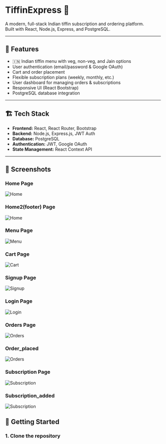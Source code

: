 # TiffinExpress 🍛

A modern, full-stack Indian tiffin subscription and ordering platform.  
Built with React, Node.js, Express, and PostgreSQL.

---

## 🚀 Features

- 🇮🇳 Indian tiffin menu with veg, non-veg, and Jain options
- User authentication (email/password & Google OAuth)
- Cart and order placement
- Flexible subscription plans (weekly, monthly, etc.)
- User dashboard for managing orders & subscriptions
- Responsive UI (React Bootstrap)
- PostgreSQL database integration

---

## 🏗️ Tech Stack

- **Frontend:** React, React Router, Bootstrap
- **Backend:** Node.js, Express.js, JWT Auth
- **Database:** PostgreSQL
- **Authentication:** JWT, Google OAuth
- **State Management:** React Context API

---

## 📸 Screenshots

### Home Page
![Home](assets/Home.png)

### Home2(footer) Page
![Home](assets/Home2.png)

### Menu Page
![Menu](assets/Menu.png)

### Cart Page
![Cart](assets/Cart.png)

### Signup Page
![Signup](assets/Signup.png)

### Login Page
![Login](assets/Login.png)

### Orders Page
![Orders](assets/Orders_placed.png)

### Order_placed 
![Orders](assets/Order_placed.png)

### Subscription Page
![Subscription](assets/Subscription.png)

### Subscription_added 
![Subscription](assets/Subscription_added.png)

## 🏁 Getting Started

### 1. Clone the repository


